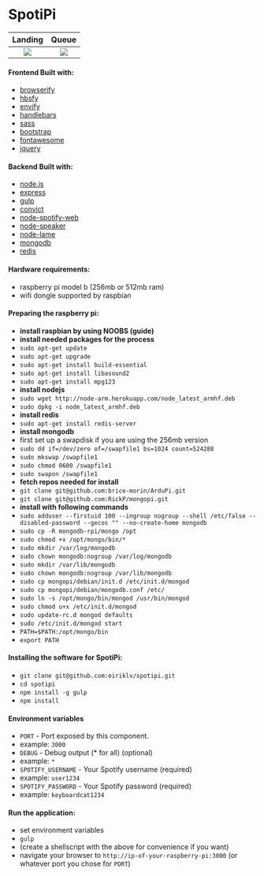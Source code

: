 SpotiPi
=========================

Landing                                           |  Queue
:------------------------------------------------:|:-------------------------------------------------:
![](http://s4.postimg.org/t626v49vh/landing.png)  |  ![](http://s24.postimg.org/ip633dc4l/queue.png)

#### Frontend Built with:
* [browserify](http://www.browserify.org/)
 * [hbsfy](http://github.com/epeli/node-hbsfy/)
 * [envify](http://github.com/hughsk/envify/)
* [handlebars](http://handlebarsjs.com/)
* [sass](http://sass-lang.com/)
* [bootstrap](http://getbootstrap.com/)
* [fontawesome](http://fortawesome.github.io/Font-Awesome/)
* [jquery](http://www.jquery.com/)

#### Backend Built with:
* [node.js](http://www.nodejs.org/)
* [express](http://www.expressjs.com/)
* [gulp](http://www.gulpjs.com/)
* [convict](http://github.com/mozilla/node-convict/)
* [node-spotify-web](https://github.com/TooTallNate/node-spotify-web)
* [node-speaker](https://github.com/TooTallNate/node-speaker)
* [node-lame](https://github.com/TooTallNate/node-lame)
* [mongodb](http://www.mongodb.org/)
* [redis](http://redis.io/)

#### Hardware requirements:
* raspberry pi model b (256mb or 512mb ram)
* wifi dongle supported by raspbian

#### Preparing the raspberry pi:
* **install raspbian by using NOOBS (guide)**
* **install needed packages for the process**
 * `sudo apt-get update`
 * `sudo apt-get upgrade`
 * `sudo apt-get install build-essential`
 * `sudo apt-get install libasound2`
 * `sudo apt-get install mpg123`
* **install nodejs**
 * `sudo wget http://node-arm.herokuapp.com/node_latest_armhf.deb`
 * `sudo dpkg -i node_latest_armhf.deb`
* **install redis**
 * `sudo apt-get install redis-server`
* **install mongodb**
 * first set up a swapdisk if you are using the 256mb version
  * `sudo dd if=/dev/zero of=/swapfile1 bs=1024 count=524288`
  * `sudo mkswap /swapfile1`
  * `sudo chmod 0600 /swapfile1`
  * `sudo swapon /swapfile1`
 * **fetch repos needed for install**
  * `git clone git@github.com:brice-morin/ArduPi.git`
  * `git clone git@github.com:RickP/mongopi.git`
 * **install with following commands**
  * `sudo adduser --firstuid 100 --ingroup nogroup --shell /etc/false --disabled-password --gecos "" --no-create-home mongodb`
  * `sudo cp -R mongodb-rpi/mongo /opt`
  * `sudo chmod +x /opt/mongo/bin/*`
  * `sudo mkdir /var/log/mongodb`
  * `sudo chown mongodb:nogroup /var/log/mongodb`
  * `sudo mkdir /var/lib/mongodb`
  * `sudo chown mongodb:nogroup /var/lib/mongodb`
  * `sudo cp mongopi/debian/init.d /etc/init.d/mongod`
  * `sudo cp mongopi/debian/mongodb.conf /etc/`
  * `sudo ln -s /opt/mongo/bin/mongod /usr/bin/mongod`
  * `sudo chmod u+x /etc/init.d/mongod`
  * `sudo update-rc.d mongod defaults`
  * `sudo /etc/init.d/mongod start`
  * `PATH=$PATH:/opt/mongo/bin`
  * `export PATH`

#### Installing the software for SpotiPi:
* `git clone git@github.com:eiriklv/spotipi.git`
* `cd spotipi`
* `npm install -g gulp`
* `npm install`

#### Environment variables
* `PORT` - Port exposed by this component.
 * example: `3000`
* `DEBUG` - Debug output (* for all) (optional)
 * example: `*`
* `SPOTIFY_USERNAME` - Your Spotify username (required)
 * example: `user1234`
* `SPOTIFY_PASSWORD` - Your Spotify password (required)
 * example: `keyboardcat1234`

#### Run the application:
* set environment variables
* `gulp`
* (create a shellscript with the above for convenience if you want)
* navigate your browser to `http://ip-of-your-raspberry-pi:3000` (or whatever port you chose for `PORT`)